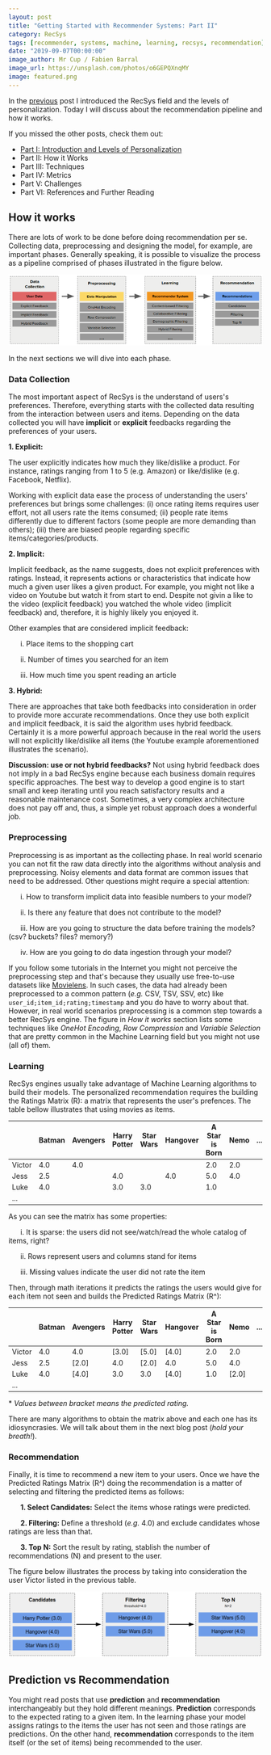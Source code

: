```yaml
---
layout: post
title: "Getting Started with Recommender Systems: Part II"
category: RecSys
tags: [recommender, systems, machine, learning, recsys, recommendation]
date: "2019-09-07T00:00:00"
image_author: Mr Cup / Fabien Barral
image_url: https://unsplash.com/photos/o6GEPQXnqMY
image: featured.png
---
```


In the [previous](/2019-08-13-Getting_Started_with_Recommender_Systems_Part_I/) post I introduced the RecSys field and the levels of personalization. Today I will discuss about the recommendation pipeline and how it works.

If you missed the other posts, check them out:

- [Part I: Introduction and Levels of Personalization](/2019-08-13-Getting_Started_with_Recommender_Systems_Part_I/)
- Part II: How it Works
- Part III: Techniques
- Part IV: Metrics
- Part V: Challenges
- Part VI: References and Further Reading

## How it works

There are lots of work to be done before doing recommendation per se. Collecting data, preprocessing and designing the model, for example, are important phases. Generally speaking, it is possible to visualize the process as a pipeline comprised of phases illustrated in the figure below.

![Recommender System Pipeline](./recsys_phases.png "Recommender System Pipeline")

In the next sections we will dive into each phase.

### Data Collection

The most important aspect of RecSys is the understand of users's preferences. Therefore, everything starts with the collected data resulting from the interaction between users and items. Depending on the data collected you will have **implicit** or **explicit** feedbacks regarding the preferences of your users.

**1. Explicit:**

The user explicitly indicates how much they like/dislike a product. For instance, ratings ranging from 1 to 5 (e.g. Amazon) or like/dislike (e.g. Facebook, Netflix).

Working with explicit data ease the process of understanding the users' preferences but brings some challenges: (i) once rating items requires user effort, not all users rate the items consumed; (ii) people rate items differently due to different factors (some people are more demanding than others); (iii) there are biased people regarding specific items/categories/products.

**2. Implicit:**

Implicit feedback, as the name suggests, does not explicit preferences with ratings. Instead, it represents actions or characteristics that indicate how much a given user likes a given product. For example, you might not like a video on Youtube but watch it from start to end. Despite not givin a like to the video (explicit feedback) you watched the whole video (implicit feedback) and, therefore, it is highly likely you enjoyed it.

Other examples that are considered implicit feedback:

&nbsp;&nbsp;&nbsp;&nbsp;&nbsp; i. Place items to the shopping cart

&nbsp;&nbsp;&nbsp;&nbsp;&nbsp; ii. Number of times you searched for an item

&nbsp;&nbsp;&nbsp;&nbsp;&nbsp; iii. How much time you spent reading an article

**3. Hybrid:**

There are approaches that take both feedbacks into consideration in order to provide more accurate recommendations. Once they use both explicit and implicit feedback, it is said the algorithm uses hybrid feedback. Certainly it is a more powerful approach because in the real world the users will not explicitly like/dislike all items (the Youtube example aforementioned illustrates the scenario).

**Discussion: use or not hybrid feedbacks?**
Not using hybrid feedback does not imply in a bad RecSys engine because each business domain requires specific approaches. The best way to develop a good engine is to start small and keep iterating until you reach satisfactory results and a reasonable maintenance cost. Sometimes, a very complex architecture does not pay off and, thus, a simple yet robust approach does a wonderful job.

### Preprocessing

Preprocessing is as important as the collecting phase. In real world scenario you can not fit the raw data directly into the algorithms without analysis and preprocessing. Noisy elements and data format are common issues that need to be addressed. Other questions might require a special attention:

&nbsp;&nbsp;&nbsp;&nbsp;&nbsp; i. How to transform implicit data into feasible numbers to your model?

&nbsp;&nbsp;&nbsp;&nbsp;&nbsp; ii. Is there any feature that does not contribute to the model?

&nbsp;&nbsp;&nbsp;&nbsp;&nbsp; iii. How are you going to structure the data before training the models? (csv? buckets? files? memory?)

&nbsp;&nbsp;&nbsp;&nbsp;&nbsp; iv. How are you going to do data ingestion through your model?

If you follow some tutorials in the Internet you might not perceive the preprocessing step and that's because they usually use free-to-use datasets like [Movielens](https://grouplens.org/datasets/movielens/). In such cases, the data had already been preprocessed to a common pattern (_e.g._ CSV, TSV, SSV, etc) like `user_id;item_id;rating;timestamp` and you do have to worry about that. However, in real world scenarios preprocessing is a common step towards a better RecSys engine. The figure in _How it works_ section lists some techniques like _OneHot Encoding_, _Row Compression_ and _Variable Selection_ that are pretty common in the Machine Learning field but you might not use (all of) them.

### Learning

RecSys engines usually take advantage of Machine Learning algorithms to build their models. The personalized recommendation requires the building the Ratings Matrix (R): a matrix that represents the user's prefences. The table bellow illustrates that using movies as items.

|        | Batman | Avengers | Harry Potter | Star Wars | Hangover | A Star is Born | Nemo | ... |
| ------ | ------ | -------- | ------------ | --------- | -------- | -------------- | ---- | --- |
| Victor | 4.0    | 4.0      |              |           |          | 2.0            | 2.0  |     |
| Jess   | 2.5    |          | 4.0          |           | 4.0      | 5.0            | 4.0  |     |
| Luke   | 4.0    |          | 3.0          | 3.0       |          | 1.0            |      |     |
| ...    |        |          |              |           |          |                |      |     |

As you can see the matrix has some properties:

&nbsp;&nbsp;&nbsp;&nbsp;&nbsp; i. It is sparse: the users did not see/watch/read the whole catalog of items, right?

&nbsp;&nbsp;&nbsp;&nbsp;&nbsp; ii. Rows represent users and columns stand for items

&nbsp;&nbsp;&nbsp;&nbsp;&nbsp; iii. Missing values indicate the user did not rate the item

Then, through math iterations it predicts the ratings the users would give for each item not seen and builds the Predicted Ratings Matrix (R^):

|        | Batman | Avengers | Harry Potter | Star Wars | Hangover | A Star is Born | Nemo  | ... |
| ------ | ------ | -------- | ------------ | --------- | -------- | -------------- | ----- | --- |
| Victor | 4.0    | 4.0      | [3.0]        | [5.0]     | [4.0]    | 2.0            | 2.0   |     |
| Jess   | 2.5    | [2.0]    | 4.0          | [2.0]     | 4.0      | 5.0            | 4.0   |     |
| Luke   | 4.0    | [4.0]    | 3.0          | 3.0       | [4.0]    | 1.0            | [2.0] |     |
| ...    |        |          |              |           |          |                |       |     |

\* _Values between bracket means the predicted rating._

There are many algorithms to obtain the matrix above and each one has its idiosyncrasies. We will talk about them in the next blog post (_hold your breath!_).

### Recommendation

Finally, it is time to recommend a new item to your users. Once we have the Predicted Ratings Matrix (R^) doing the recommendation is a matter of selecting and filtering the predicted items as follows:

&nbsp;&nbsp;&nbsp;&nbsp;&nbsp; **1. Select Candidates:** Select the items whose ratings were predicted.

&nbsp;&nbsp;&nbsp;&nbsp;&nbsp; **2. Filtering:** Define a threshold (_e.g._ 4.0) and exclude candidates whose ratings are less than that.

&nbsp;&nbsp;&nbsp;&nbsp;&nbsp; **3. Top N:** Sort the result by rating, stablish the number of recommendations (N) and present to the user.

The figure below illustrates the process by taking into consideration the user Victor listed in the previous table.

![RecSys Filtering](./recsys_filtering.png "RecSys Filtering")

## Prediction vs Recommendation

You might read posts that use **prediction** and **recommendation** interchangeably but they hold different meanings. **Prediction** corresponds to the expected rating to a given item. In the learning phase your model assigns ratings to the items the user has not seen and those ratings are predictions. On the other hand, **recommendation** corresponds to the item itself (or the set of items) being recommended to the user.
